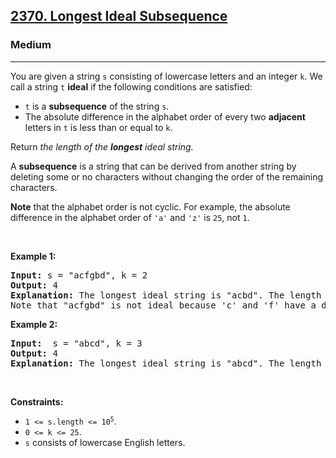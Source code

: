<h2><a href="https://leetcode.com/problems/longest-ideal-subsequence/">2370. Longest Ideal Subsequence</a></h2>
<h3>Medium</h3>
<hr>
<div>
<p>You are given a string <code>s</code> consisting of lowercase letters and an integer <code>k</code>. We call a string <code>t</code> <b>ideal</b> if the following conditions are satisfied:</p>
<ul>
	<li><code>t</code> is a <b>subsequence</b> of the string <code>s</code>.</li>
	<li>The absolute difference in the alphabet order of every two <b>adjacent</b> letters in <code>t</code> is less than or equal to <code>k</code>.</li>
</ul>
<p>Return <em>the length of the <b>longest</b> ideal string.</em></p>
<p>A <b>subsequence</b> is a string that can be derived from another string by deleting some or no characters without changing the order of the remaining characters.</p>
<p><b>Note</b> that the alphabet order is not cyclic. For example, the absolute difference in the alphabet order of <code>'a'</code> and <code>'z'</code> is <code>25</code>, not <code>1</code>.</p>

<p>&nbsp;</p>
<p><strong>Example 1:</strong></p>
<pre>
<strong>Input:</strong> s = "acfgbd", k = 2
<strong>Output:</strong> 4
<strong>Explanation:</strong> The longest ideal string is "acbd". The length of this string is 4, so 4 is returned.
Note that "acfgbd" is not ideal because 'c' and 'f' have a difference of 3 in alphabet order.
</pre>

<p><strong>Example 2:</strong></p>
<pre>
<strong>Input:</strong>  s = "abcd", k = 3
<strong>Output:</strong> 4
<strong>Explanation:</strong> The longest ideal string is "abcd". The length of this string is 4, so 4 is returned.
</pre>

<p>&nbsp;</p>
<p><strong>Constraints:</strong></p>

<ul>
	<li><code>1 &lt;= s.length &lt;= 10<sup>5</sup></code>.</li>
	<li><code>0 &lt;= k &lt;= 25</code>.</li>
	<li><code>s</code> consists of lowercase English letters.</li>
</ul>
</div>
